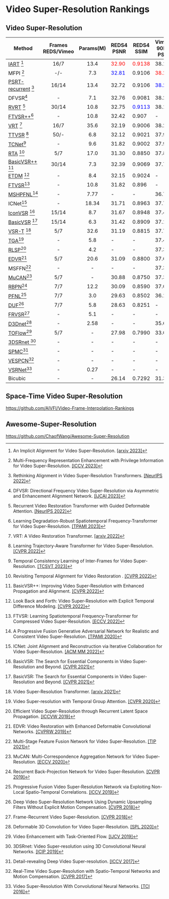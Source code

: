 # Video Super-Resolution Rankings

## Video Super-Resolution

| Method                                                                                         | Frames REDS/Vimeo | Params(M) | REDS4 PSNR                    | REDS4 SSIM                     | Vimeo-90K-T PSNR              | Vimeo-90K-T SSIM               | Vid4 PSNR                     | Vid4 SSIM                      |
|------------------------------------------------------------------------------------------------|:-----------------:|:---------:|-------------------------------|--------------------------------|-------------------------------|--------------------------------|-------------------------------|--------------------------------|
| [IART](https://github.com/kai422/IART) [^32]                                                   |       16/7        |   13.4    | <font color=red>32.90</font>  | <font color=red>0.9138</font>  | 38.14                         | 0.9528                         | <font color=blue>28.26</font> | <font color=blue>0.8517</font> |
| MFPI [^31]                                                                                     |        -/-        |    7.3    | <font color=blue>32.81</font> | 0.9106                         | <font color=red>38.28</font>  | 0.9534                         | 28.11                         | 0.8481                         |
| [PSRT-recurrent](https://github.com/XPixelGroup/RethinkVSRAlignment) [^30]                     |       16/14       |   13.4    | 32.72                         | 0.9106                         | <font color=blue>38.27</font> | <font color=blue>0.9536</font> | 28.07                         | 0.8485                         |
| DFVSR[^29]                                                                                     |         -         |    7.1    | 32.76                         | 0.9081                         | 38.25                         | <font color=red>0.9556</font>  | 27.92                         | 0.8427                         |
| [RVRT](https://github.com/JingyunLiang/RVRT) [^28]                                             |       30/14       |   10.8    | 32.75                         | <font color=blue>0.9113</font> | 38.15                         | 0.9527                         | 27.99                         | 0.8426                         |
| [FTVSR++](https://github.com/researchmm/FTVSR)[^27]                                            |         -         |   10.8    | 32.42                         | 0.907                          | -                             | -                              | <font color=red>28.80</font>  | <font color=red>0.868</font>   |
| [VRT](https://github.com/JingyunLiang/VRT) [^26]                                               |       16/7        |   35.6    | 32.19                         | 0.9006                         | 38.20                         | 0.9530                         | 27.93                         | 0.8425                         |
| [TTVSR](https://github.com/researchmm/TTVSR) [^25]                                             |       50/-        |    6.8    | 32.12                         | 0.9021                         | 37.92                         | 0.9526                         | 28.40                         | 0.8643                         |
| [TCNet](https://github.com/Kimsure/TCNet-for-VSR)[^24]                                         |         -         |    9.6    | 31.82                         | 0.9002                         | 37.94                         | 0.9514                         | 27.48                         | 0.8380                         |
| [RTA](https://github.com/redrock303/Revisiting-Temporal-Alignment-for-Video-Restoration) [^23] |        5/7        |   17.0    | 31.30                         | 0.8850                         | 37.84                         | 0.9498                         | 27.90                         | 0.8380                         |
| [BasicVSR++](https://github.com/ckkelvinchan/BasicVSR_PlusPlus) [^22]                          |       30/14       |    7.3    | 32.39                         | 0.9069                         | 37.79                         | 0.9500                         | 27.79                         | 0.8400                         |
| [ETDM](https://github.com/junpan19/ETDM) [^21]                                                 |         -         |    8.4    | 32.15                         | 0.9024                         | -                             | -                              | 28.81                         | 0.8725                         |
| [FTVSR](https://github.com/researchmm/FTVSR)[^20]                                              |         -         |   10.8    | 31.82                         | 0.896                          | -                             | -                              | 28.31                         | 0.860                          |
| [MSHPFNL](https://github.com/psychopa4/MSHPFNL)[^19]                                           |         -         |   7.77    | -                             | -                              | 36.75                         | 0.9406                         | 27.70                         | 0.8472                         |
| ICNet[^18]                                                                                     |         -         |   18.34   | 31.71                         | 0.8963                         | 37.72                         | 0.9477                         | 27.43                         | 0.8287                         |
| [IconVSR](https://github.com/ckkelvinchan/BasicVSR-IconVSR) [^17]                              |       15/14       |    8.7    | 31.67                         | 0.8948                         | 37.47                         | 0.9476                         | 27.39                         | 0.8279                         |
| [BasicVSR](https://github.com/ckkelvinchan/BasicVSR-IconVSR) [^17]                             |       15/14       |    6.3    | 31.42                         | 0.8909                         | 37.18                         | 0.9450                         | 27.24                         | 0.8251                         |
| [VSR-T](https://github.com/caojiezhang/VSR-Transformer) [^16]                                  |        5/7        |   32.6    | 31.19                         | 0.8815                         | 37.71                         | 0.9494                         | 27.36                         | 0.8258                         |
| [TGA](https://github.com/junpan19/VSR_TGA)[^15]                                                |         -         |    5.8    | -                             | -                              | 37.43                         | 0.9480                         | 27.19                         | 0.8213                         |
| [RLSP](https://github.com/dariofuoli/RLSP)[^14]                                                |         -         |    4.2    | -                             | -                              | 37.39                         | 0.9470                         | 27.15                         | 0.8202                         |
| [EDVR](https://github.com/xinntao/EDVR)[^13]                                                   |        5/7        |   20.6    | 31.09                         | 0.8800                         | 37.61                         | 0.9489                         | 27.35                         | 0.8264                         |
| MSFFN[^12]                                                                                     |         -         |     -     | -                             | -                              | 37.33                         | 0.9467                         | 27.23                         | 0.8218                         |
| [MuCAN](https://github.com/dvlab-research/Simple-SR)[^11]                                      |        5/7        |     -     | 30.88                         | 0.8750                         | 37.32                         | 0.9465                         | -                             | -                              |
| [RBPN](https://github.com/alterzero/RBPN-PyTorch)[^10]                                         |        7/7        |   12.2    | 30.09                         | 0.8590                         | 37.07                         | 0.9435                         | 27.12                         | 0.8180                         |
| [PFNL](https://github.com/psychopa4/PFNL)[^9]                                                  |        7/7        |    3.0    | 29.63                         | 0.8502                         | 36.14                         | 0.9363                         | 26.73                         | 0.8029                         |
| [DUF](https://github.com/HymEric/VSR-DUF-Reimplement)[^8]                                      |        7/7        |    5.8    | 28.63                         | 0.8251                         | -                             | -                              | 27.33                         | 0.8319                         |
| [FRVSR](https://github.com/msmsajjadi/FRVSR)[^7]                                               |         -         |    5.1    | -                             | -                              | -                             | -                              | 26.69                         | 0.8220                         |
| [D3Dnet](https://github.com/XinyiYing/D3Dnet)[^6]                                              |         -         |   2.58    | -                             | -                              | 35.65                         | 0.933                          | 26.52                         | 0.799                          |
| [TOFlow](https://github.com/anchen1011/toflow)[^5]                                             |        5/7        |     -     | 27.98                         | 0.7990                         | 33.08                         | 0.9054                         | 25.89                         | 0.7651                         |
| [3DSRnet ](https://github.com/sooyekim/3DSRnet)[^4]                                            |         -         |     -     | -                             | -                              | -                             | -                              | 25.71                         | 0.7588                         |
| [SPMC](https://github.com/jiangsutx/SPMC_VideoSR)[^3]                                          |         -         |     -     | -                             | -                              | -                             | -                              | 25.52                         | 0.76                           |
| [VESPCN](https://github.com/JuheonYi/VESPCN-PyTorch)[^2]                                       |         -         |     -     | -                             | -                              | -                             | -                              | 25.35                         | 0.7577                         |
| [VSRNet](https://github.com/usstdqq/vsrnet_pytorch)[^1]                                        |         -         |   0.27    | -                             | -                              | -                             | -                              | 22.81                         | 0.65                           |
| Bicubic                                                                                        |         -         |     -     | 26.14                         | 0.7292                         | 31.32                         | 0.8684                         | 23.78                         | 0.6347                         |

## Space-Time Video Super-Resolution

https://github.com/AIVFI/Video-Frame-Interpolation-Rankings

## Awesome-Super-Resolution

https://github.com/ChaofWang/Awesome-Super-Resolution

[^1]: Video Super-Resolution With Convolutional Neural Networks. [[TCI 2016]](https://ieeexplore.ieee.org/stamp/stamp.jsp?tp=&arnumber=7444187)
[^2]: Real-Time Video Super-Resolution with Spatio-Temporal Networks and Motion Compensation. [[CVPR 2017]](https://openaccess.thecvf.com/content_cvpr_2017/papers/Caballero_Real-Time_Video_Super-Resolution_CVPR_2017_paper.pdf)
[^3]: Detail-revealing Deep Video Super-resolution. [[ICCV 2017]](https://openaccess.thecvf.com/content_ICCV_2017/papers/Tao_Detail-Revealing_Deep_Video_ICCV_2017_paper.pdf)
[^4]: 3DSRnet: Video Super-resolution using 3D Convolutional Neural Networks. [[ICIP 2019]](https://arxiv.org/pdf/1812.09079.pdf)
[^5]: Video Enhancement with Task-Oriented Flow. [[IJCV 2019]](https://arxiv.org/pdf/1711.09078.pdf)
[^6]: Deformable 3D Convolution for Video Super-Resolution. [[SPL 2020]](https://arxiv.org/pdf/2004.02803.pdf)
[^7]: Frame-Recurrent Video Super-Resolution. [[CVPR 2018]](https://openaccess.thecvf.com/content_cvpr_2018/papers/Sajjadi_Frame-Recurrent_Video_Super-Resolution_CVPR_2018_paper.pdf)
[^8]: Deep Video Super-Resolution Network Using Dynamic Upsampling Filters Without Explicit Motion Compensation. [[CVPR 2018]](https://openaccess.thecvf.com/content_cvpr_2018/papers/Jo_Deep_Video_Super-Resolution_CVPR_2018_paper.pdf)
[^9]: Progressive Fusion Video Super-Resolution Network via Exploiting Non-Local Spatio-Temporal Correlations. [[ICCV 2019]](https://openaccess.thecvf.com/content_ICCV_2019/papers/Yi_Progressive_Fusion_Video_Super-Resolution_Network_via_Exploiting_Non-Local_Spatio-Temporal_Correlations_ICCV_2019_paper.pdf)
[^10]: Recurrent Back-Projection Network for Video Super-Resolution. [[CVPR 2019]](https://openaccess.thecvf.com/content_CVPR_2019/papers/Haris_Recurrent_Back-Projection_Network_for_Video_Super-Resolution_CVPR_2019_paper.pdf)
[^11]: MuCAN: Multi-Correspondence Aggregation Network for Video Super-Resolution. [[ECCV 2020]](https://www.ecva.net/papers/eccv_2020/papers_ECCV/papers/123550341.pdf)
[^12]: Multi-Stage Feature Fusion Network for Video Super-Resolution. [[TIP 2021]](https://ieeexplore.ieee.org/stamp/stamp.jsp?tp=&arnumber=9351768)
[^13]: EDVR: Video Restoration with Enhanced Deformable Convolutional Networks. [[CVPRW 2019]](https://openaccess.thecvf.com/content_CVPRW_2019/papers/NTIRE/Wang_EDVR_Video_Restoration_With_Enhanced_Deformable_Convolutional_Networks_CVPRW_2019_paper.pdf)
[^14]: Efficient Video Super-Resolution through Recurrent Latent Space Propagation. [[ICCVW 2019]](https://ieeexplore.ieee.org/stamp/stamp.jsp?tp=&arnumber=9022159)
[^15]: Video Super-resolution with Temporal Group Attention. [[CVPR 2020]](https://openaccess.thecvf.com/content_CVPR_2020/papers/Isobe_Video_Super-Resolution_With_Temporal_Group_Attention_CVPR_2020_paper.pdf)
[^16]: Video Super-Resolution Transformer. [[arxiv 2021]](https://arxiv.org/pdf/2106.06847.pdf)
[^17]: BasicVSR: The Search for Essential Components in Video Super-Resolution and Beyond. [[CVPR 2021]](https://openaccess.thecvf.com/content/CVPR2021/papers/Chan_BasicVSR_The_Search_for_Essential_Components_in_Video_Super-Resolution_and_CVPR_2021_paper.pdf)
[^18]: ICNet: Joint Alignment and Reconstruction via Iterative Collaboration for Video Super-Resolution. [[ACM MM 2022]](https://dl.acm.org/doi/pdf/10.1145/3503161.3547994)
[^19]: A Progressive Fusion Generative Adversarial Network for Realistic and Consistent Video Super-Resolution. [[TPAMI 2020]](https://ieeexplore.ieee.org/stamp/stamp.jsp?tp=&arnumber=9279273)
[^20]: FTVSR: Learning Spatiotemporal Frequency-Transformer for Compressed Video Super-Resolution. [[ECCV 2022]](https://www.ecva.net/papers/eccv_2022/papers_ECCV/papers/136780252.pdf)
[^21]: Look Back and Forth: Video Super-Resolution with Explicit Temporal Difference Modeling. [[CVPR 2022]](https://openaccess.thecvf.com/content/CVPR2022/papers/Isobe_Look_Back_and_Forth_Video_Super-Resolution_With_Explicit_Temporal_Difference_CVPR_2022_paper.pdf)
[^22]: BasicVSR++: Improving Video Super-Resolution with Enhanced Propagation and Alignment. [[CVPR 2022]](https://openaccess.thecvf.com/content/CVPR2022/papers/Chan_BasicVSR_Improving_Video_Super-Resolution_With_Enhanced_Propagation_and_Alignment_CVPR_2022_paper.pdf)
[^23]: Revisiting Temporal Alignment for Video Restoration . [[CVPR 2022]](https://openaccess.thecvf.com/content/CVPR2022/papers/Zhou_Revisiting_Temporal_Alignment_for_Video_Restoration_CVPR_2022_paper.pdf)
[^24]: Temporal Consistency Learning of Inter-Frames for Video Super-Resolution. [[TCSVT 2023]](https://ieeexplore.ieee.org/stamp/stamp.jsp?tp=&arnumber=9919163)
[^25]: Learning Trajectory-Aware Transformer for Video Super-Resolution. [[CVPR 2022]](https://openaccess.thecvf.com/content/CVPR2022/papers/Liu_Learning_Trajectory-Aware_Transformer_for_Video_Super-Resolution_CVPR_2022_paper.pdf)
[^26]: VRT: A Video Restoration Transformer. [[arxiv 2022]](https://arxiv.org/pdf/2201.12288.pdf)
[^27]: Learning Degradation-Robust Spatiotemporal Frequency-Transformer for Video Super-Resolution. [[TPAMI 2023]](https://ieeexplore.ieee.org/stamp/stamp.jsp?tp=&arnumber=10239462)
[^28]: Recurrent Video Restoration Transformer with Guided Deformable Attention. [[NeurIPS 2022]](https://openreview.net/pdf?id=GKfNB4BegL)
[^29]: DFVSR: Directional Frequency Video Super-Resolution via Asymmetric and Enhancement Alignment Network. [[IJCAI 2023]](https://www.ijcai.org/proceedings/2023/0076.pdf)
[^30]: Rethinking Alignment in Video Super-Resolution Transformers. [[NeurIPS 2022]](https://openreview.net/pdf?id=NgIf3FpcHie)
[^31]: Multi-Frequency Representation Enhancement with Privilege Information for Video Super-Resolution. [[ICCV 2023]](https://openaccess.thecvf.com/content/ICCV2023/papers/Li_Multi-Frequency_Representation_Enhancement_with_Privilege_Information_for_Video_Super-Resolution_ICCV_2023_paper.pdf)
[^32]: An Implicit Alignment for Video Super-Resolution. [[arxiv 2023]](https://arxiv.org/pdf/2305.00163.pdf)
